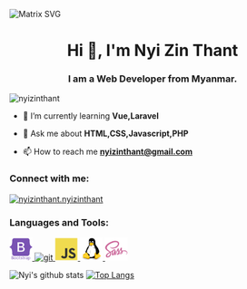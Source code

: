   ![Matrix SVG](https://raw.githubusercontent.com/rodrigograca31/rodrigograca31/master/matrix.svg)
<h1 align="center">Hi 👋, I'm Nyi Zin Thant</h1>
<h3 align="center">I am a Web Developer from Myanmar.</h3>

<p align="left"> <img src="https://komarev.com/ghpvc/?username=nyizinthant&label=Profile%20views&color=0e75b6&style=flat" alt="nyizinthant" /> </p>

- 🌱 I’m currently learning **Vue,Laravel**

- 💬 Ask me about **HTML,CSS,Javascript,PHP**

- 📫 How to reach me **nyizinthant@gmail.com**

<h3 align="left">Connect with me:</h3>
<p align="left">
<a href="https://fb.com/nyizinthant.nyizinthant" target="blank"><img align="center" src="https://raw.githubusercontent.com/rahuldkjain/github-profile-readme-generator/master/src/images/icons/Social/facebook.svg" alt="nyizinthant.nyizinthant" height="30" width="40" /></a>
</p>

<h3 align="left">Languages and Tools:</h3>
<p align="left"> <a href="https://getbootstrap.com" target="_blank" rel="noreferrer"> <img src="https://raw.githubusercontent.com/devicons/devicon/master/icons/bootstrap/bootstrap-plain-wordmark.svg" alt="bootstrap" width="40" height="40"/> </a> <a href="https://git-scm.com/" target="_blank" rel="noreferrer"> <img src="https://www.vectorlogo.zone/logos/git-scm/git-scm-icon.svg" alt="git" width="40" height="40"/> </a> <a href="https://developer.mozilla.org/en-US/docs/Web/JavaScript" target="_blank" rel="noreferrer"> <img src="https://raw.githubusercontent.com/devicons/devicon/master/icons/javascript/javascript-original.svg" alt="javascript" width="40" height="40"/> </a> <a href="https://www.linux.org/" target="_blank" rel="noreferrer"> <img src="https://raw.githubusercontent.com/devicons/devicon/master/icons/linux/linux-original.svg" alt="linux" width="40" height="40"/> </a> <a href="https://sass-lang.com" target="_blank" rel="noreferrer"> <img src="https://raw.githubusercontent.com/devicons/devicon/master/icons/sass/sass-original.svg" alt="sass" width="40" height="40"/> </a> </p>

![Nyi's github stats](https://github-readme-stats.vercel.app/api?username=NyiZinThant&show_icons=true&theme=highcontrast)
[![Top Langs](https://github-readme-stats.vercel.app/api/top-langs/?username=NyiZinThant&layout=compact)](https://github.com/NyiZinThant/github-readme-stats)
